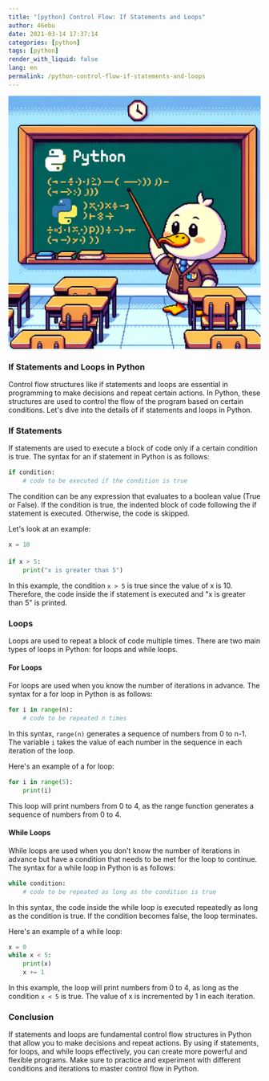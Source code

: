 ```yaml
---
title: "[python] Control Flow: If Statements and Loops"
author: 46ebu
date: 2021-03-14 17:37:14 
categories: [python]
tags: [python]
render_with_liquid: false
lang: en
permalink: /python-control-flow-if-statements-and-loops
---
```


![Intro](/assets/img/post/python.png)
### If Statements and Loops in Python

Control flow structures like if statements and loops are essential in programming to make decisions and repeat certain actions. In Python, these structures are used to control the flow of the program based on certain conditions. Let's dive into the details of if statements and loops in Python.

### If Statements

If statements are used to execute a block of code only if a certain condition is true. The syntax for an if statement in Python is as follows:

```python
if condition:
    # code to be executed if the condition is true
```

The condition can be any expression that evaluates to a boolean value (True or False). If the condition is true, the indented block of code following the if statement is executed. Otherwise, the code is skipped. 

Let's look at an example:

```python
x = 10

if x > 5:
    print("x is greater than 5")
```

In this example, the condition `x > 5` is true since the value of x is 10. Therefore, the code inside the if statement is executed and "x is greater than 5" is printed.

### Loops

Loops are used to repeat a block of code multiple times. There are two main types of loops in Python: for loops and while loops.

#### For Loops

For loops are used when you know the number of iterations in advance. The syntax for a for loop in Python is as follows:

```python
for i in range(n):
    # code to be repeated n times
```

In this syntax, `range(n)` generates a sequence of numbers from 0 to n-1. The variable `i` takes the value of each number in the sequence in each iteration of the loop. 

Here's an example of a for loop:

```python
for i in range(5):
    print(i)
```

This loop will print numbers from 0 to 4, as the range function generates a sequence of numbers from 0 to 4.

#### While Loops

While loops are used when you don't know the number of iterations in advance but have a condition that needs to be met for the loop to continue. The syntax for a while loop in Python is as follows:

```python
while condition:
    # code to be repeated as long as the condition is true
```

In this syntax, the code inside the while loop is executed repeatedly as long as the condition is true. If the condition becomes false, the loop terminates.

Here's an example of a while loop:

```python
x = 0
while x < 5:
    print(x)
    x += 1
```

In this example, the loop will print numbers from 0 to 4, as long as the condition `x < 5` is true. The value of x is incremented by 1 in each iteration.

### Conclusion

If statements and loops are fundamental control flow structures in Python that allow you to make decisions and repeat actions. By using if statements, for loops, and while loops effectively, you can create more powerful and flexible programs. Make sure to practice and experiment with different conditions and iterations to master control flow in Python.
